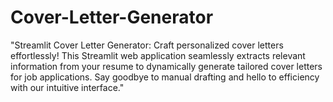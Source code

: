 # Cover-Letter-Generator
"Streamlit Cover Letter Generator: Craft personalized cover letters effortlessly! This Streamlit web application seamlessly extracts relevant information from your resume to dynamically generate tailored cover letters for job applications. Say goodbye to manual drafting and hello to efficiency with our intuitive interface."
